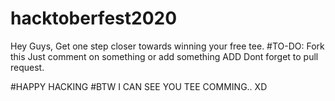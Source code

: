 # hacktoberfest2020
Hey Guys,
Get one step closer towards winning your free tee. 
#TO-DO:
Fork this
Just comment on something or add something
ADD 
Dont forget to pull request.

#HAPPY HACKING
#BTW I CAN SEE YOU TEE COMMING..
XD
